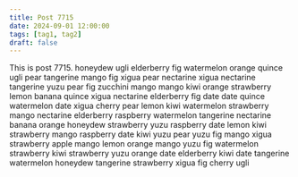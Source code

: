 ```yaml
---
title: Post 7715
date: 2024-09-01 12:00:00
tags: [tag1, tag2]
draft: false
---
```

This is post 7715.
honeydew
ugli
elderberry
fig
watermelon
orange
quince
ugli
pear
tangerine
mango
fig
xigua
pear
nectarine
xigua
nectarine
tangerine
yuzu
pear
fig
zucchini
mango
mango
kiwi
orange
strawberry
lemon
banana
quince
xigua
nectarine
elderberry
fig
date
date
quince
watermelon
date
xigua
cherry
pear
lemon
kiwi
watermelon
strawberry
mango
nectarine
elderberry
raspberry
watermelon
tangerine
nectarine
banana
orange
honeydew
strawberry
yuzu
raspberry
date
lemon
kiwi
strawberry
mango
raspberry
date
kiwi
yuzu
pear
yuzu
fig
mango
xigua
strawberry
apple
mango
lemon
orange
mango
yuzu
fig
watermelon
strawberry
kiwi
strawberry
yuzu
orange
date
elderberry
kiwi
date
tangerine
watermelon
honeydew
tangerine
strawberry
xigua
fig
cherry
ugli
